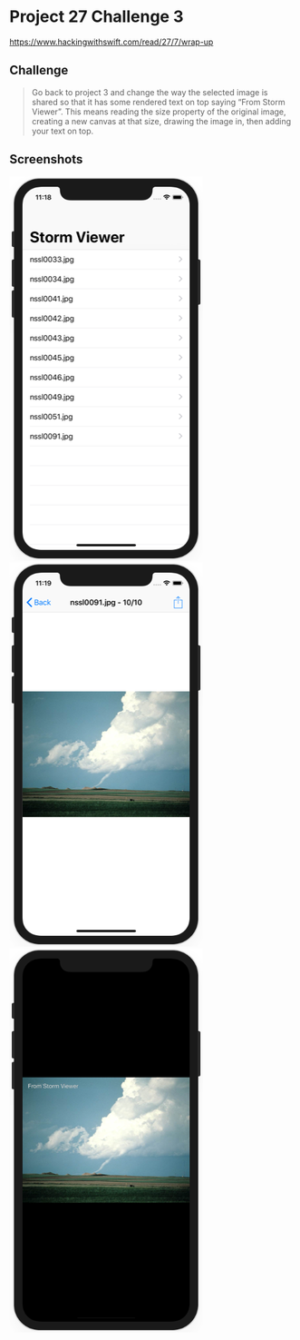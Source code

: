 # Project 27 Challenge 3

https://www.hackingwithswift.com/read/27/7/wrap-up

## Challenge

>Go back to project 3 and change the way the selected image is shared so that it has some rendered text on top saying “From Storm Viewer”. This means reading the size property of the original image, creating a new canvas at that size, drawing the image in, then adding your text on top.

## Screenshots

![screenshot1](screenshots/screen01.png)
![screenshot2](screenshots/screen02.png)
![screenshot3](screenshots/screen03.png)
